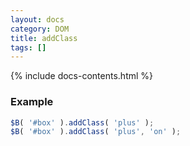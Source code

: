 ```yaml
---
layout: docs
category: DOM
title: addClass
tags: []
---
```


{% include docs-contents.html %}

### Example
```js
$B( '#box' ).addClass( 'plus' );
$B( '#box' ).addClass( 'plus', 'on' );
```